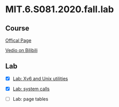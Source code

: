 # MIT.6.S081.2020.fall.lab

## Course

[Offical Page](https://pdos.csail.mit.edu/6.S081/2020/)

[Vedio on Bilibili](https://www.bilibili.com/video/BV19k4y1C7kA)

## Lab

- [x] [Lab: Xv6 and Unix utilities](https://github.com/Virusdoll/MIT.6.S081.2020.fall.lab/tree/util)
- [x] [Lab: system calls](https://github.com/Virusdoll/MIT.6.S081.2020.fall.lab/tree/syscall)
- [ ] Lab: page tables

